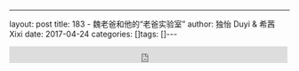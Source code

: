 ---
layout: post
title: 183 - 魏老爸和他的“老爸实验室”
author: 独怡 Duyi & 希茜 Xixi
date: 2017-04-24
categories: []tags: []---

<iframe src="https://archive.org/embed/slowchinese_201909/Slow_Chinese_183.mp3" width="500" height="30" frameborder="0" webkitallowfullscreen="true" mozallowfullscreen="true" allowfullscreen></iframe>
